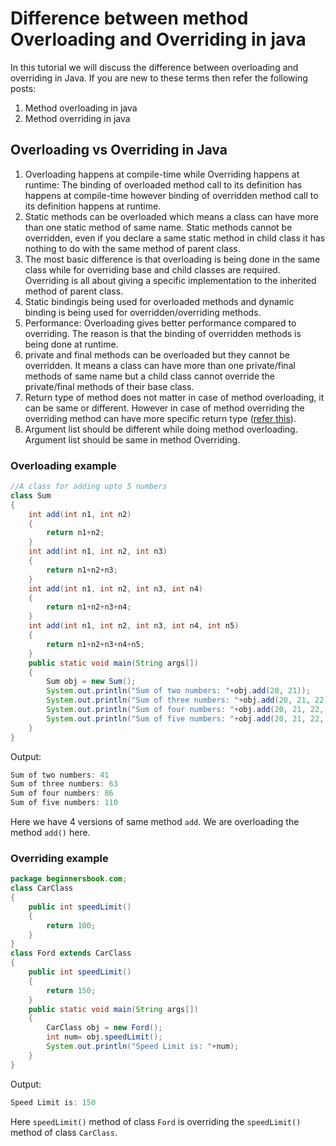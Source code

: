 # Difference between method Overloading and Overriding in java

In this tutorial we will discuss the difference between overloading and overriding in Java. If you are new to these terms then refer the following posts:

1. Method overloading in java
2. Method overriding in java

## Overloading vs Overriding in Java

1. Overloading happens at compile-time while Overriding happens at runtime: The binding of overloaded method call to its definition has happens at compile-time however binding of overridden method call to its definition happens at runtime.
2. Static methods can be overloaded which means a class can have more than one static method of same name. Static methods cannot be overridden, even if you declare a same static method in child class it has nothing to do with the same method of parent class.
3. The most basic difference is that overloading is being done in the same class while for overriding base and child classes are required. Overriding is all about giving a specific implementation to the inherited method of parent class.
4. Static bindingis being used for overloaded methods and dynamic binding is being used for overridden/overriding methods.
5. Performance: Overloading gives better performance compared to overriding. The reason is that the binding of overridden methods is being done at runtime.
6. private and final methods can be overloaded but they cannot be overridden. It means a class can have more than one private/final methods of same name but a child class cannot override the private/final methods of their base class.
7. Return type of method does not matter in case of method overloading, it can be same or different. However in case of method overriding the overriding method can have more specific return type ([refer this](https://stackoverflow.com/questions/14694852/can-overridden-methods-differ-in-return-type)).
8. Argument list should be different while doing method overloading. Argument list should be same in method Overriding.

### Overloading example

```java
//A class for adding upto 5 numbers
class Sum
{
    int add(int n1, int n2) 
    {
        return n1+n2;
    }
    int add(int n1, int n2, int n3) 
    {
        return n1+n2+n3;
    }
    int add(int n1, int n2, int n3, int n4) 
    {
        return n1+n2+n3+n4;
    }
    int add(int n1, int n2, int n3, int n4, int n5) 
    {
        return n1+n2+n3+n4+n5;
    }
    public static void main(String args[])
    {
    	Sum obj = new Sum();
    	System.out.println("Sum of two numbers: "+obj.add(20, 21));
    	System.out.println("Sum of three numbers: "+obj.add(20, 21, 22));
    	System.out.println("Sum of four numbers: "+obj.add(20, 21, 22, 23));
    	System.out.println("Sum of five numbers: "+obj.add(20, 21, 22, 23, 24));
    }
}
```

Output:

```java
Sum of two numbers: 41
Sum of three numbers: 63
Sum of four numbers: 86
Sum of five numbers: 110
```

Here we have 4 versions of same method `add`. We are overloading the method `add()` here.

### Overriding example

```java
package beginnersbook.com;
class CarClass
{
    public int speedLimit() 
    {
        return 100;
    }
}
class Ford extends CarClass
{
    public int speedLimit()
    {
        return 150;
    }
    public static void main(String args[])
    {
    	CarClass obj = new Ford();
    	int num= obj.speedLimit();
    	System.out.println("Speed Limit is: "+num);
    }
}
```

Output:



```java
Speed Limit is: 150
```

Here `speedLimit()` method of class `Ford` is overriding the `speedLimit()` method of class `CarClass`.